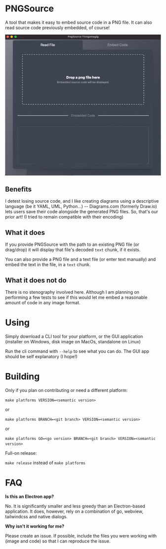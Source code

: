# PNGSource

A tool that makes it easy to embed source code in a PNG file. It can also read source code previously embedded, of course!

![Screenshot](screenshot.png)

## Benefits

I detest losing source code, and I like creating diagrams using a descriptive language (be it YAML, UML, Python...) -- Diagrams.com (formerly Draw.io) lets users save their code alongside the generated PNG files. So, that's our prior art! (I tried to remain compatible with their encoding)

## What it does

If you provide PNGSource with the path to an existing PNG file (or drag/drop) it will display that file's decoded `text` chunk, if it exists.

You can also provide a PNG file and a text file (or enter text manually) and embed the text in the file, in a `text` chunk.

 ## What it does not do

There is no stenography involved here. Although I am planning on performing a few tests to see if this would let me embed a reasonable amount of code in any image format.

# Using

Simply download a CLI tool for your platform, or the GUI application (installer on Windows, disk image on MacOs, standalone on Linux)

Run the cli command with `--help` to see what you can do. The GUI app should be self explanatory (I hope!)

# Building

Only if you plan on contributing or need a different platform:

`make platforms VERSION=<semantic version>`

or

`make platforms BRANCH=<git branch> VERSION=<semantic version>`

or

`make platforms GO=<go version> BRANCH=<git branch> VERSION=<semantic version>`

Full-on release:

`make release` instead of `make platforms`

# FAQ

**Is this an Electron app?**

No. It is significantly smaller and less greedy than an Electron-based application. It does, however, rely on a combination of go, webview, tailwindcss and native dialogs.

**Why isn't it working for me?**

Please create an issue. If possible, include the files you were working with (image and code) so that I can reproduce the issue.
